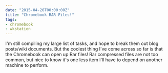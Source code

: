 ```yaml
---
date: "2015-04-26T00:00:00Z"
title: "Chromebook RAR Files!"
tags:
- chromebook
- wkstation
---
```


I'm still compiling my large list of tasks, and hope to break them out blog posts/wiki documents.  But the coolest thing I've come across so far is that the Chromebook can  open up Rar files!  Rar compressed files are not too common, but nice to know it's one less item I'll have to depend on another machine to perform.



